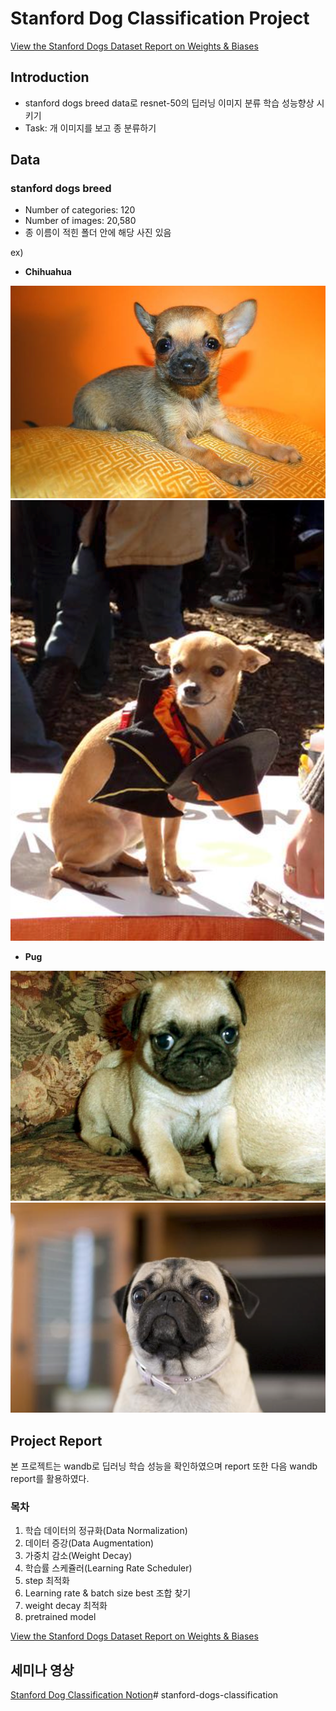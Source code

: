 # Stanford Dog Classification Project
[View the Stanford Dogs Dataset Report on Weights & Biases](https://wandb.ai/letgoofthepizza/Stanford%20Dogs%20Dataset/reports/Stanford-dogs-breed---Vmlldzo1MzA2MzQw)
## Introduction
- stanford dogs breed data로 resnet-50의 딥러닝 이미지 분류 학습 성능향상 시키기 
- Task: 개 이미지를 보고 종 분류하기

## Data
### stanford dogs breed 
- Number of categories: 120
- Number of images: 20,580
- 종 이름이 적힌 폴더 안에 해당 사진 있음

ex) <br>
- **Chihuahua** 

<img src=./sample_images/a64d3cfb.png> <br>
<img src=./sample_images/39c44d33.png> <br>

- **Pug** 

<img src=./sample_images/9b4f5079.png> <br>
<img src=./sample_images/e30461b3.png> <br>


## Project Report
본 프로젝트는 wandb로 딥러닝 학습 성능을 확인하였으며 report 또한 다음 wandb report를 활용하였다.
### 목차
1. 학습 데이터의 정규화(Data Normalization)
2. 데이터 증강(Data Augmentation)
3. 가중치 감소(Weight Decay)
4. 학습률 스케쥴러(Learning Rate Scheduler) <br>
5. step 최적화 
6. Learning rate & batch size best 조합 찾기<br>
7. weight decay 최적화
8. pretrained model

[View the Stanford Dogs Dataset Report on Weights & Biases](https://wandb.ai/letgoofthepizza/Stanford%20Dogs%20Dataset/reports/Stanford-dogs-breed---Vmlldzo1MzA2MzQw)

## 세미나 영상 
[Stanford Dog Classification Notion](https://pepper-origami-952.notion.site/Stanford-Dog-Classification-6fcd4c626abe4df79b8bc5e7785d8a2d?pvs=4)# stanford-dogs-classification
